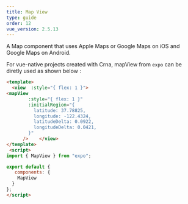 ```yaml
---
title: Map View
type: guide
order: 12
vue_version: 2.5.13
---
```


A Map component that uses Apple Maps or Google Maps on iOS and Google Maps on Android.

For vue-native projects created with Crna, mapView from `expo` can be diretly used as shown below :

```html
<template>
  <view  :style="{ flex: 1 }">
<mapView
        :style="{ flex: 1 }"
        :initialRegion="{
          latitude: 37.78825,
          longitude: -122.4324,
          latitudeDelta: 0.0922,
          longitudeDelta: 0.0421,
        }"
      />    </view>
</template>
 <script>
import { MapView } from "expo";

export default {
   components: {
    MapView
  }
};
</script>
```
